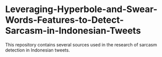 # Leveraging-Hyperbole-and-Swear-Words-Features-to-Detect-Sarcasm-in-Indonesian-Tweets
This repository contains several sources used in the research of sarcasm detection in Indonesian tweets.
